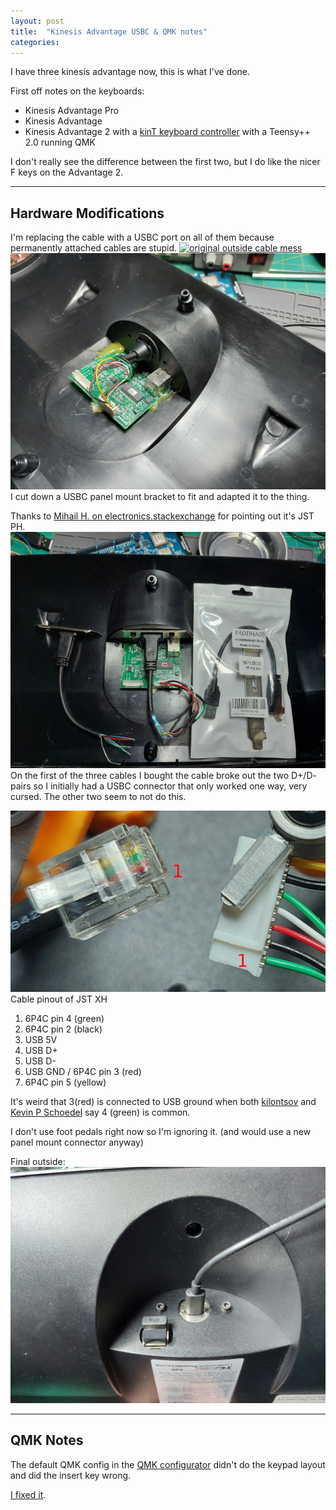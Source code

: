```yaml
---
layout: post
title:  "Kinesis Advantage USBC & QMK notes"
categories:
---
```


I have three kinesis advantage now, this is what I've done.

<!--excerpt-->
First off notes on the keyboards:
* Kinesis Advantage Pro
* Kinesis Advantage
* Kinesis Advantage 2 with a [kinT keyboard controller](https://github.com/kinx-project/kint) with a Teensy++ 2.0 running QMK

I don't really see the difference between the first two, but I do like the nicer F keys on the Advantage 2.



----
## Hardware Modifications

I'm replacing the cable with a USBC port on all of them because permanently attached cables are stupid.
<a href="/images/kinesis-advantage-notes/orig_outside.jpg"><img src="/images/kinesis-advantage-notes/orig_outside.jpg" title="original outside cable mess"></a>
<a href="/images/kinesis-advantage-notes/orig_inside.jpg"><img src="/images/kinesis-advantage-notes/orig_inside.jpg" title="original inside"></a>
I cut down a USBC panel mount bracket to fit and adapted it to the thing.

Thanks to [Mihail H. on electronics.stackexchange](https://electronics.stackexchange.com/a/559183/181040) for pointing out it's JST PH.
<a href="/images/kinesis-advantage-notes/cables.jpg"><img src="/images/kinesis-advantage-notes/cables.jpg" title="usbc cables & final inside"></a>
On the first of the three cables I bought the cable broke out the two D+/D- pairs so I initially had a USBC connector that only worked one way, very cursed.
The other two seem to not do this.

<a href="/images/kinesis-advantage-notes/connector.jpg"><img src="/images/kinesis-advantage-notes/connector.jpg" title="final outside"></a>
Cable pinout of JST XH
1. 6P4C pin 4 (green)
2. 6P4C pin 2 (black)
3. USB 5V
4. USB D+
5. USB D-
6. USB GND / 6P4C pin 3 (red)
7. 6P4C pin 5 (yellow)


It's weird that 3(red) is connected to USB ground when both [kilontsov](https://gist.github.com/kolontsov/c5150fb253cf61c9c6865d12be4d02c8) and [Kevin P Schoedel](http://www.kw.igs.net/~schoedel/kinesis/) say 4 (green) is common.

I don't use foot pedals right now so I'm ignoring it. (and would use a new panel mount connector anyway)

Final outside:
<a href="/images/kinesis-advantage-notes/final_outside.jpg"><img src="/images/kinesis-advantage-notes/final_outside.jpg" title="final outside"></a>


-----
## QMK Notes


The default QMK config in the [QMK configurator](https://config.qmk.fm/#/kinesis/kint2pp/LAYOUT) didn't do the keypad layout and did the insert key wrong.

<a href="/images/kinesis-advantage-notes/kinesis_kint2pp_layout_mine.json">I fixed it</a>.
